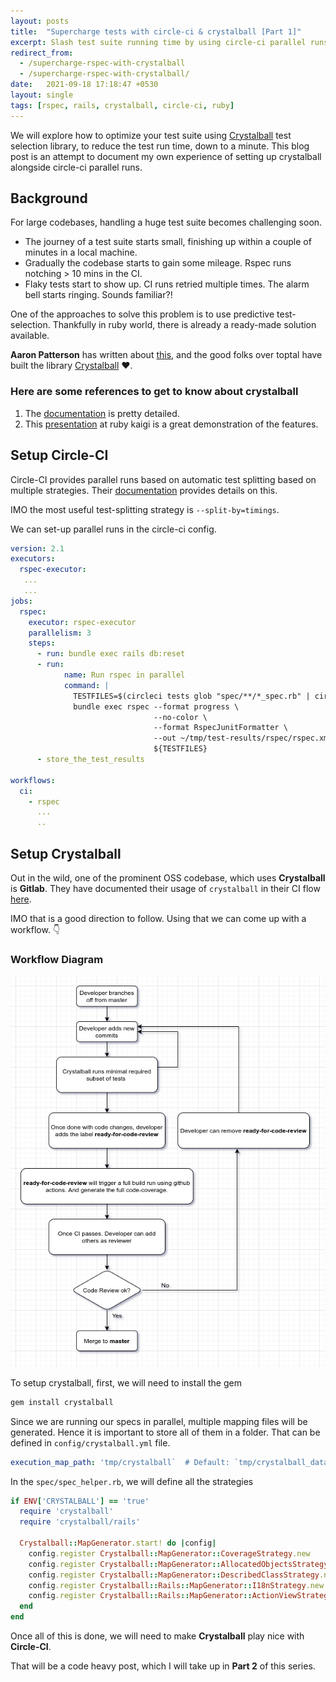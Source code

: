 ```yaml
---
layout: posts
title:  "Supercharge tests with circle-ci & crystalball [Part 1]"
excerpt: Slash test suite running time by using circle-ci parallel runs, splitting the test suite by timing data. Add crystalball magic to further boost the test run time
redirect_from:
  - /supercharge-rspec-with-crystalball
  - /supercharge-rspec-with-crystalball/
date:   2021-09-18 17:18:47 +0530
layout: single
tags: [rspec, rails, crystalball, circle-ci, ruby]
---
```

We will explore how to optimize your test suite using [Crystalball](https://github.com/toptal/crystalball) test selection library, to reduce the test run time, down to a minute. This blog post is an attempt to document my own experience of setting up crystalball alongside circle-ci parallel runs.

## Background

For large codebases, handling a huge test suite becomes challenging soon.

* The journey of a test suite starts small, finishing up within a couple of minutes in a local machine.
* Gradually the codebase starts to gain some mileage. Rspec runs notching > 10 mins in the CI.
* Flaky tests start to show up. CI runs retried multiple times. The alarm bell starts ringing. Sounds familiar?!

One of the approaches to solve this problem is to use predictive test-selection.
Thankfully in ruby world, there is already a ready-made solution available.

**Aaron Patterson** has written about [this](https://tenderlovemaking.com/2015/02/13/predicting-test-failues.html), and the good folks over toptal have built the library [Crystalball](https://github.com/toptal/crystalball) :heart:.

### Here are some references to get to know about crystalball

1. The [documentation](https://toptal.github.io/crystalball/) is pretty detailed.
2. This [presentation](https://rubykaigi.org/2019/presentations/p0deje.html) at ruby kaigi is a great demonstration of the features.

## Setup Circle-CI

Circle-CI provides parallel runs based on automatic test splitting based on multiple strategies. Their [documentation](https://circleci.com/docs/2.0/parallelism-faster-jobs/) provides details on this.

IMO the most useful test-splitting strategy is `--split-by=timings`.

We can set-up parallel runs in the circle-ci config.

``` yaml
version: 2.1
executors:
  rspec-executor:
   ...
   ...
jobs:
  rspec:
    executor: rspec-executor
    parallelism: 3
    steps:
      - run: bundle exec rails db:reset
      - run:
            name: Run rspec in parallel
            command: |
              TESTFILES=$(circleci tests glob "spec/**/*_spec.rb" | circleci tests split --split-by=timings)
              bundle exec rspec --format progress \
                                --no-color \
                                --format RspecJunitFormatter \
                                --out ~/tmp/test-results/rspec/rspec.xml \
                                ${TESTFILES}
      - store_the_test_results

workflows:
  ci:
    - rspec
      ...
      ..
```


## Setup Crystalball

Out in the wild, one of the prominent OSS codebase, which uses **Crystalball** is **Gitlab**. They have documented their usage of `crystalball` in their CI flow [here](https://docs.gitlab.com/ee/development/pipelines.html#rspec-minimal-jobs).

IMO that is a good direction to follow. Using that we can come up with a workflow. :point_down:

### Workflow Diagram

![development-workflow](/assets/images/development-workflow.png)

To setup crystalball, first, we will need to install the gem

``` ruby
gem install crystalball
```

Since we are running our specs in parallel, multiple mapping files will be generated. Hence it is important to store all of them in a folder. That can be defined in `config/crystalball.yml` file.

``` yaml
execution_map_path: 'tmp/crystalball`  # Default: `tmp/crystalball_data.yml`
```

In the `spec/spec_helper.rb`, we will define all the strategies

``` ruby
if ENV['CRYSTALBALL'] == 'true'
  require 'crystalball'
  require 'crystalball/rails'

  Crystalball::MapGenerator.start! do |config|
    config.register Crystalball::MapGenerator::CoverageStrategy.new
    config.register Crystalball::MapGenerator::AllocatedObjectsStrategy.build(only: ['Object'])
    config.register Crystalball::MapGenerator::DescribedClassStrategy.new
    config.register Crystalball::Rails::MapGenerator::I18nStrategy.new
    config.register Crystalball::Rails::MapGenerator::ActionViewStrategy.new
  end
end
```

Once all of this is done, we will need to make **Crystalball** play nice with **Circle-CI**.

That will be a code heavy post, which I will take up in **Part 2** of this series.
